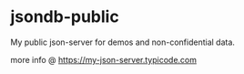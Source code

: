 # jsondb-public
My public json-server for demos and non-confidential data.

more info @ https://my-json-server.typicode.com
